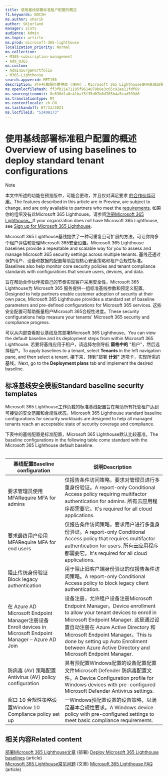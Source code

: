 ```yaml
---
title: 使用基线部署标准租户配置的概述
f1.keywords: NOCSH
ms.author: sharik
author: SKjerland
manager: scotv
audience: Admin
ms.topic: article
ms.prod: microsoft-365-lighthouse
localization_priority: Normal
ms.collection:
- M365-subscription-management
- Adm_O365
ms.custom:
- AdminSurgePortfolio
- M365-Lighthouse
search.appverid: MET150
description: 对于托管服务提供商 (使用) ，Microsoft 365 Lighthouse使用基线部署标准租户配置。
ms.openlocfilehash: ff3fb21e71195f9614870b8e3c65c92ee11fdf69
ms.sourcegitcommit: 8c698d1a0c41baf5f35d07b0d765b4a5ead593d0
ms.translationtype: MT
ms.contentlocale: zh-CN
ms.lasthandoff: 07/13/2021
ms.locfileid: "53409173"
---
```

# <a name="overview-of-using-baselines-to-deploy-standard-tenant-configurations"></a><span data-ttu-id="a2058-103">使用基线部署标准租户配置的概述</span><span class="sxs-lookup"><span data-stu-id="a2058-103">Overview of using baselines to deploy standard tenant configurations</span></span> 

> [!NOTE]
> <span data-ttu-id="a2058-104">本文中所述的功能在预览版中，可能会更改，并且仅对满足要求 [的合作伙伴可用](m365-lighthouse-requirements.md)。</span><span class="sxs-lookup"><span data-stu-id="a2058-104">The features described in this article are in Preview, are subject to change, and are only available to partners who meet the [requirements](m365-lighthouse-requirements.md).</span></span> <span data-ttu-id="a2058-105">如果你的组织没有此Microsoft 365 Lighthouse，请参阅[注册Microsoft 365 Lighthouse。](m365-lighthouse-sign-up.md)</span><span class="sxs-lookup"><span data-stu-id="a2058-105">If your organization does not have Microsoft 365 Lighthouse, see [Sign up for Microsoft 365 Lighthouse](m365-lighthouse-sign-up.md).</span></span>

<span data-ttu-id="a2058-106">Microsoft 365 Lighthouse基线提供了一种可重复且可扩展的方法，可让你跨多个租户评估和管理Microsoft 365安全设置。</span><span class="sxs-lookup"><span data-stu-id="a2058-106">Microsoft 365 Lighthouse baselines provide a repeatable and scalable way for you to assess and manage Microsoft 365 security settings across multiple tenants.</span></span> <span data-ttu-id="a2058-107">基线还通过保护用户、设备和数据的配置帮助监视核心安全策略和租户合规性标准。</span><span class="sxs-lookup"><span data-stu-id="a2058-107">Baselines also help monitor core security policies and tenant compliance standards with configurations that secure users, devices, and data.</span></span>

<span data-ttu-id="a2058-108">旨在帮助合作伙伴按自己的节奏实现客户采用安全性，Microsoft 365 Lighthouse为 Microsoft 365 服务提供一组标准基线参数和预定义配置。</span><span class="sxs-lookup"><span data-stu-id="a2058-108">Designed to help partners enable customer adoption of security at their own pace, Microsoft 365 Lighthouse provides a standard set of baseline parameters and pre-defined configurations for Microsoft 365 services.</span></span> <span data-ttu-id="a2058-109">这些安全配置可帮助衡量租户Microsoft 365合规性进度。</span><span class="sxs-lookup"><span data-stu-id="a2058-109">These security configurations help measure your tenants' Microsoft 365 security and compliance progress.</span></span>

<span data-ttu-id="a2058-110">可以从内部查看默认基线及其部署Microsoft 365 Lighthouse。</span><span class="sxs-lookup"><span data-stu-id="a2058-110">You can view the default baseline and its deployment steps from within Microsoft 365 Lighthouse.</span></span> <span data-ttu-id="a2058-111">若要将基线应用于租户，请选择左侧导航 **窗格中的** "租户"，然后选择租户。</span><span class="sxs-lookup"><span data-stu-id="a2058-111">To apply baselines to a tenant, select **Tenants** in the left navigation pane, and then select a tenant.</span></span> <span data-ttu-id="a2058-112">接下来，转到"部署 **计划"** 选项卡，实现所需的基线。</span><span class="sxs-lookup"><span data-stu-id="a2058-112">Next, go to the **Deployment plans** tab and implement the desired baseline.</span></span>

## <a name="standard-baseline-security-templates"></a><span data-ttu-id="a2058-113">标准基线安全模板</span><span class="sxs-lookup"><span data-stu-id="a2058-113">Standard baseline security templates</span></span>

<span data-ttu-id="a2058-114">Microsoft 365 Lighthouse工作负载的标准基线配置旨在帮助所有托管租户达到可接受的安全范围和合规性状态。</span><span class="sxs-lookup"><span data-stu-id="a2058-114">Microsoft 365 Lighthouse standard baseline configurations for security workloads are designed to help all managed tenants reach an acceptable state of security coverage and compliance.</span></span>

<span data-ttu-id="a2058-115">下表中的基线配置是标准配置，Microsoft 365 Lighthouse默认比较基准。</span><span class="sxs-lookup"><span data-stu-id="a2058-115">The baseline configurations in the following table come standard with the Microsoft 365 Lighthouse default baseline.</span></span><br><br>

| <span data-ttu-id="a2058-116">基线配置</span><span class="sxs-lookup"><span data-stu-id="a2058-116">Baseline configuration</span></span> | <span data-ttu-id="a2058-117">说明</span><span class="sxs-lookup"><span data-stu-id="a2058-117">Description</span></span> |
|--|--|
| <span data-ttu-id="a2058-118">要求管理员使用 MFA</span><span class="sxs-lookup"><span data-stu-id="a2058-118">Require MFA for admins</span></span> | <span data-ttu-id="a2058-119">仅报告条件访问策略，要求对管理员进行多重身份验证。</span><span class="sxs-lookup"><span data-stu-id="a2058-119">A report-only Conditional Access policy requiring multifactor authentication for admins.</span></span> <span data-ttu-id="a2058-120">所有云应用程序都需要它。</span><span class="sxs-lookup"><span data-stu-id="a2058-120">It's required for all cloud applications.</span></span> |
| <span data-ttu-id="a2058-121">要求最终用户使用 MFA</span><span class="sxs-lookup"><span data-stu-id="a2058-121">Require MFA for end users</span></span> | <span data-ttu-id="a2058-122">仅报告条件访问策略，要求用户进行多重身份验证。</span><span class="sxs-lookup"><span data-stu-id="a2058-122">A report-only Conditional Access policy that requires multifactor authentication for users.</span></span> <span data-ttu-id="a2058-123">所有云应用程序都需要它。</span><span class="sxs-lookup"><span data-stu-id="a2058-123">It's required for all cloud applications.</span></span> |
| <span data-ttu-id="a2058-124">阻止传统身份验证</span><span class="sxs-lookup"><span data-stu-id="a2058-124">Block legacy authentication</span></span> | <span data-ttu-id="a2058-125">用于阻止旧客户端身份验证的仅报告条件访问策略。</span><span class="sxs-lookup"><span data-stu-id="a2058-125">A report-only Conditional Access policy to block legacy client authentication.</span></span> |
| <span data-ttu-id="a2058-126">在 Azure AD Microsoft Endpoint Manager注册设备</span><span class="sxs-lookup"><span data-stu-id="a2058-126">Enroll devices in Microsoft Endpoint Manager – Azure AD Join</span></span> | <span data-ttu-id="a2058-127">设备注册，允许租户设备注册Microsoft Endpoint Manager。</span><span class="sxs-lookup"><span data-stu-id="a2058-127">Device enrollment to allow your tenant devices to enroll in Microsoft Endpoint Manager.</span></span> <span data-ttu-id="a2058-128">这是通过设置自动注册在 Azure Active Directory 和 Microsoft Endpoint Manager。</span><span class="sxs-lookup"><span data-stu-id="a2058-128">This is done by setting up Auto Enrollment between Azure Active Directory and Microsoft Endpoint Manager.</span></span> |
| <span data-ttu-id="a2058-129">防病毒 (AV) 策略配置</span><span class="sxs-lookup"><span data-stu-id="a2058-129">Antivirus (AV) policy configuration</span></span> | <span data-ttu-id="a2058-130">具有预配置Windows配置的设备配置配置文件Microsoft Defender 防病毒配置文件。</span><span class="sxs-lookup"><span data-stu-id="a2058-130">A Device Configuration profile for Windows devices with pre-configured Microsoft Defender Antivirus settings.</span></span> |
| <span data-ttu-id="a2058-131">窗口 10 合规性策略设置</span><span class="sxs-lookup"><span data-stu-id="a2058-131">Window 10 Compliance policy set up</span></span> | <span data-ttu-id="a2058-132">一Windows预配置设置的设备策略，以满足基本合规性要求。</span><span class="sxs-lookup"><span data-stu-id="a2058-132">A Windows device policy with pre-configured settings to meet basic compliance requirements.</span></span> |

## <a name="related-content"></a><span data-ttu-id="a2058-133">相关内容</span><span class="sxs-lookup"><span data-stu-id="a2058-133">Related content</span></span>

<span data-ttu-id="a2058-134">[部署Microsoft 365 Lighthouse文章](m365-lighthouse-deploy-baselines.md) (部署) </span><span class="sxs-lookup"><span data-stu-id="a2058-134">[Deploy Microsoft 365 Lighthouse baselines](m365-lighthouse-deploy-baselines.md) (article)</span></span>\
<span data-ttu-id="a2058-135">[Microsoft 365 Lighthouse常见问题](m365-lighthouse-faq.yml) (文章) </span><span class="sxs-lookup"><span data-stu-id="a2058-135">[Microsoft 365 Lighthouse FAQ](m365-lighthouse-faq.yml) (article)</span></span>
